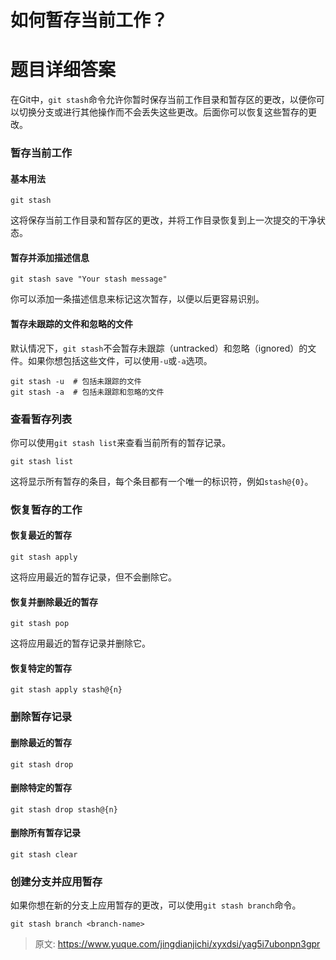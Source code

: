 # 如何暂存当前工作？

# 题目详细答案
在Git中，`git stash`命令允许你暂时保存当前工作目录和暂存区的更改，以便你可以切换分支或进行其他操作而不会丢失这些更改。后面你可以恢复这些暂存的更改。

### 暂存当前工作
#### 基本用法
```plain
git stash
```

这将保存当前工作目录和暂存区的更改，并将工作目录恢复到上一次提交的干净状态。

#### 暂存并添加描述信息
```plain
git stash save "Your stash message"
```

你可以添加一条描述信息来标记这次暂存，以便以后更容易识别。

#### 暂存未跟踪的文件和忽略的文件
默认情况下，`git stash`不会暂存未跟踪（untracked）和忽略（ignored）的文件。如果你想包括这些文件，可以使用`-u`或`-a`选项。

```plain
git stash -u  # 包括未跟踪的文件
git stash -a  # 包括未跟踪和忽略的文件
```

### 查看暂存列表
你可以使用`git stash list`来查看当前所有的暂存记录。

```plain
git stash list
```

这将显示所有暂存的条目，每个条目都有一个唯一的标识符，例如`stash@{0}`。

### 恢复暂存的工作
#### 恢复最近的暂存
```plain
git stash apply
```

这将应用最近的暂存记录，但不会删除它。

#### 恢复并删除最近的暂存
```plain
git stash pop
```

这将应用最近的暂存记录并删除它。

#### 恢复特定的暂存
```plain
git stash apply stash@{n}
```

### 删除暂存记录
#### 删除最近的暂存
```plain
git stash drop
```

#### 删除特定的暂存
```plain
git stash drop stash@{n}
```

#### 删除所有暂存记录
```plain
git stash clear
```

### 创建分支并应用暂存
如果你想在新的分支上应用暂存的更改，可以使用`git stash branch`命令。

```plain
git stash branch <branch-name>
```



> 原文: <https://www.yuque.com/jingdianjichi/xyxdsi/yag5i7ubonpn3gpr>